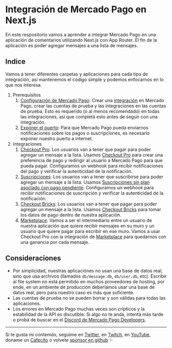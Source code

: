 # Integración de Mercado Pago en Next.js

En este respositorio vamos a aprender a integrar Mercado Pago en una aplicación de comentarios utilizando Next.js con App Router. El fin de la aplicación es poder agregar mensajes a una lista de mensajes.

## Indice

Vamos a tener diferentes carpetas y aplicaciones para cada tipo de integración, así mantenemos el código simple y podemos enfocarnos en lo que nos interesa.

1. Prerequisitos
    1. [Configuración de Mercado Pago](./configuracion/configuracion-mercadopago/README.md): Crear una [integración](https://www.mercadopago.com.ar/developers/panel/app) en Mercado Pago, crear las cuentas de prueba y las integraciones en las cuentas de prueba. Esto es requerido (o al menos recomendado) en todas las integraciones, así que completá esto antes de seguir con una integración.
    2. [Exponer el puerto](./configuracion/exponer-puerto/README.md): Para que Mercado Pago pueda enviarnos notificaciones sobre los pagos o suscripciones, es necesario exponer nuestro puerto a internet.
2. Integraciones
    1. [Checkout Pro](./checkout-pro/README.md): Los usuarios van a tener que pagar para poder agregar un mensaje a la lista. Usamos [Checkout Pro](https://www.mercadopago.com.ar/developers/es/docs/checkout-pro/landing) para crear una preferencia de pago y redirigir al usuario a Mercado Pago para que pueda pagar. Configuramos un webhook para recibir notificaciones del pago y verificar la autenticidad de la notificación.
    2. [Suscripciones](./suscripciones/README.md): Los usuarios van a tener que suscribirse para poder agregar un mensaje a la lista. Usamos [Suscripciones sin plan asociado con pago pendiente](https://www.mercadopago.com.ar/developers/es/docs/subscriptions/integration-configuration/subscription-no-associated-plan/pending-payments). Configuramos un webhook para recibir notificaciones de suscripción y verificar la autenticidad de la notificación.
    3. [Checkout Bricks](./checkout-bricks/README.md): Los usuarios van a tener que pagar para poder agregar un mensaje a la lista. Usamos [Checkout Bricks](https://www.mercadopago.com.ar/developers/es/docs/checkout-bricks/landing) para tomar los datos de pago dentro de nuestra aplicación.
    4. [Marketplace](./marketplace/README.md): Vamos a ser el intermediario entre un usuario de nuestra aplicación que quiere recibir mensajes en su muro y un usuario que quiere pagar para escribir en ese muro. Vamos a usar Checkout Pro con la integración de [Marketplace](https://www.mercadopago.com.ar/developers/es/docs/checkout-pro/how-tos/integrate-marketplace) para quedarnos con una ganancia por cada mensaje.

## Consideraciones

- Por simplicidad, nuestras aplicaciónes no usan una base de datos real, sino que usa archivos (llamados `db/message.db`, `db/user.db`, etc). Escribir al file system no está permitido en muchos proveedores de hosting, por ende, en un ambiente de producción deberíamos usar una base de datos real, pero para nuestro caso es más que suficiente.
- Las cuentas de prueba no se pueden borrar y son válidas para todas las aplicaciones.
- Los errores en Mercado Pago muchas veces son crípticos y la estabilidad de la API es discutible. Si algo no te anda, intentá más tarde o probá de buscar en el [Discord de Mercado Pago Developers](https://discord.gg/yth5bMKhdn).

---

Si te gusta mi contenido, seguime en [Twitter](https://twitter.gonzalopozzo.com), en [Twitch](https://twitch.gonzalopozzo.com), en [YouTube](https://youtube.gonzalopozzo.com), doname un [Cafecito](https://cafecito.gonzalopozzo.com) o volvete [sponsor en github](https://github.com/sponsors/goncy) ✨
